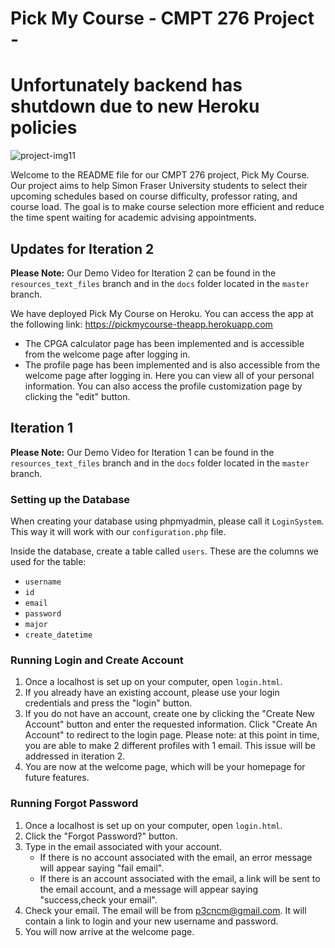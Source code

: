 # Pick My Course - CMPT 276 Project - 
# Unfortunately backend has shutdown due to new Heroku policies

![project-img11](https://user-images.githubusercontent.com/84153519/213389576-e86cce2a-4f81-4be7-a69d-cd354face57a.png)


Welcome to the README file for our CMPT 276 project, Pick My Course. Our project aims to help Simon Fraser University students to select their upcoming schedules based on course difficulty, professor rating, and course load. The goal is to make course selection more efficient and reduce the time spent waiting for academic advising appointments.

## Updates for Iteration 2

**Please Note:** Our Demo Video for Iteration 2 can be found in the `resources_text_files` branch and in the `docs` folder located in the `master` branch.

We have deployed Pick My Course on Heroku. You can access the app at the following link: https://pickmycourse-theapp.herokuapp.com

- The CPGA calculator page has been implemented and is accessible from the welcome page after logging in.
- The profile page has been implemented and is also accessible from the welcome page after logging in. Here you can view all of your personal information. You can also access the profile customization page by clicking the "edit" button.

## Iteration 1

**Please Note:** Our Demo Video for Iteration 1 can be found in the `resources_text_files` branch and in the `docs` folder located in the `master` branch.

### Setting up the Database

When creating your database using phpmyadmin, please call it `LoginSystem`. This way it will work with our `configuration.php` file.

Inside the database, create a table called `users`. These are the columns we used for the table:

- `username`
- `id`
- `email`
- `password`
- `major`
- `create_datetime`

### Running Login and Create Account

1. Once a localhost is set up on your computer, open `login.html`.
2. If you already have an existing account, please use your login credentials and press the "login" button. 
3. If you do not have an account, create one by clicking the "Create New Account" button and enter the requested information. Click "Create An Account" to redirect to the login page. Please note: at this point in time, you are able to make 2 different profiles with 1 email. This issue will be addressed in iteration 2.
4. You are now at the welcome page, which will be your homepage for future features.

### Running Forgot Password

1. Once a localhost is set up on your computer, open `login.html`.
2. Click the "Forgot Password?" button.
3. Type in the email associated with your account. 
    - If there is no account associated with the email, an error message will appear saying "fail email". 
    - If there is an account associated with the email, a link will be sent to the email account, and a message will appear saying "success,check your email".
4. Check your email. The email will be from p3cncm@gmail.com. It will contain a link to login and your new username and password.
5. You will now arrive at the welcome page.

